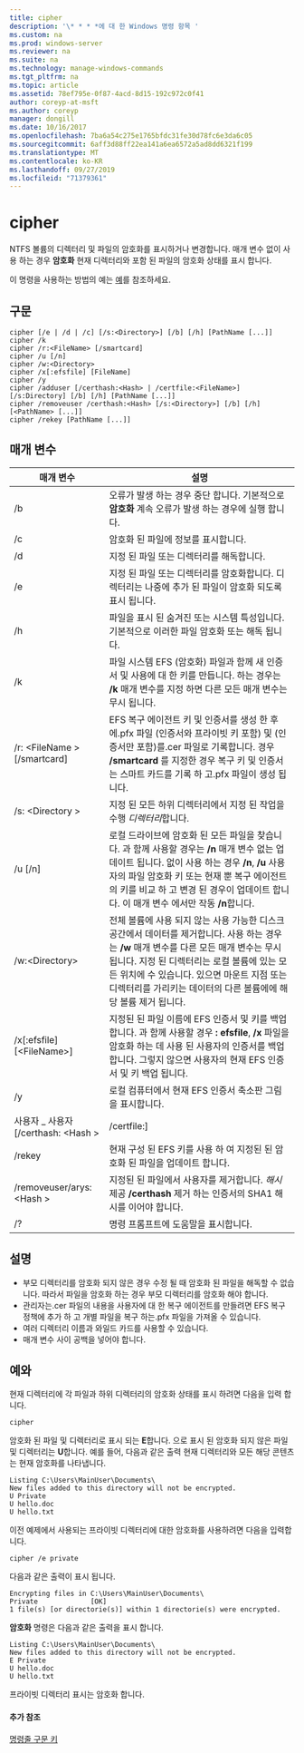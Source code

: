 ```yaml
---
title: cipher
description: '\* * * *에 대 한 Windows 명령 항목 '
ms.custom: na
ms.prod: windows-server
ms.reviewer: na
ms.suite: na
ms.technology: manage-windows-commands
ms.tgt_pltfrm: na
ms.topic: article
ms.assetid: 78ef795e-0f87-4acd-8d15-192c972c0f41
author: coreyp-at-msft
ms.author: coreyp
manager: dongill
ms.date: 10/16/2017
ms.openlocfilehash: 7ba6a54c275e1765bfdc31fe30d78fc6e3da6c05
ms.sourcegitcommit: 6aff3d88ff22ea141a6ea6572a5ad8dd6321f199
ms.translationtype: MT
ms.contentlocale: ko-KR
ms.lasthandoff: 09/27/2019
ms.locfileid: "71379361"
---
```

# <a name="cipher"></a>cipher



NTFS 볼륨의 디렉터리 및 파일의 암호화를 표시하거나 변경합니다. 매개 변수 없이 사용 하는 경우 **암호화** 현재 디렉터리와 포함 된 파일의 암호화 상태를 표시 합니다.

이 명령을 사용하는 방법의 예는 [예](#BKMK_examples)를 참조하세요.

## <a name="syntax"></a>구문

```
cipher [/e | /d | /c] [/s:<Directory>] [/b] [/h] [PathName [...]]
cipher /k
cipher /r:<FileName> [/smartcard]
cipher /u [/n]
cipher /w:<Directory>
cipher /x[:efsfile] [FileName]
cipher /y
cipher /adduser [/certhash:<Hash> | /certfile:<FileName>] [/s:Directory] [/b] [/h] [PathName [...]]
cipher /removeuser /certhash:<Hash> [/s:<Directory>] [/b] [/h] [<PathName> [...]]
cipher /rekey [PathName [...]]
```

## <a name="parameters"></a>매개 변수

|          매개 변수           |                                                                                                                                                   설명                                                                                                                                                    |
|-------------------------------|------------------------------------------------------------------------------------------------------------------------------------------------------------------------------------------------------------------------------------------------------------------------------------------------------------------|
|              /b               |                                                                                                    오류가 발생 하는 경우 중단 합니다. 기본적으로 **암호화** 계속 오류가 발생 하는 경우에 실행 합니다.                                                                                                    |
|              /c               |                                                                                                                                   암호화 된 파일에 정보를 표시합니다.                                                                                                                                    |
|              /d               |                                                                                                                                   지정 된 파일 또는 디렉터리를 해독합니다.                                                                                                                                   |
|              /e               |                                                                                          지정 된 파일 또는 디렉터리를 암호화합니다. 디렉터리는 나중에 추가 된 파일이 암호화 되도록 표시 됩니다.                                                                                           |
|              /h               |                                                                                                     파일을 표시 된 숨겨진 또는 시스템 특성입니다. 기본적으로 이러한 파일 암호화 또는 해독 됩니다.                                                                                                     |
|              /k               |                                                                            파일 시스템 EFS (암호화) 파일과 함께 새 인증서 및 사용에 대 한 키를 만듭니다. 하는 경우는 **/k** 매개 변수를 지정 하면 다른 모든 매개 변수는 무시 됩니다.                                                                            |
|  /r: \<FileName > [/smartcard]  |   EFS 복구 에이전트 키 및 인증서를 생성 한 후에.pfx 파일 (인증서와 프라이빗 키 포함) 및 (인증서만 포함)를.cer 파일로 기록합니다. 경우 **/smartcard** 를 지정한 경우 복구 키 및 인증서는 스마트 카드를 기록 하 고.pfx 파일이 생성 됩니다.   |
|        /s: \<Directory >        |                                                                                                               지정 된 모든 하위 디렉터리에서 지정 된 작업을 수행 *디렉터리*합니다.                                                                                                               |
|            /u [/n]            |  로컬 드라이브에 암호화 된 모든 파일을 찾습니다. 과 함께 사용할 경우는 **/n** 매개 변수 없는 업데이트 됩니다. 없이 사용 하는 경우 **/n**, **/u** 사용자의 파일 암호화 키 또는 현재 뿐 복구 에이전트의 키를 비교 하 고 변경 된 경우이 업데이트 합니다. 이 매개 변수 에서만 작동 **/n**합니다.  |
|        /w:\<Directory>        | 전체 볼륨에 사용 되지 않는 사용 가능한 디스크 공간에서 데이터를 제거합니다. 사용 하는 경우는 **/w** 매개 변수를 다른 모든 매개 변수는 무시 됩니다. 지정 된 디렉터리는 로컬 볼륨에 있는 모든 위치에 수 있습니다. 있으면 마운트 지점 또는 디렉터리를 가리키는 데이터의 다른 볼륨에에 해당 볼륨 제거 됩니다. |
|  /x[:efsfile] [\<FileName>]   |                                 지정된 된 파일 이름에 EFS 인증서 및 키를 백업 합니다. 과 함께 사용할 경우 **: efsfile**, **/x** 파일을 암호화 하는 데 사용 된 사용자의 인증서를 백업 합니다. 그렇지 않으면 사용자의 현재 EFS 인증서 및 키 백업 됩니다.                                 |
|              /y               |                                                                                                                      로컬 컴퓨터에서 현재 EFS 인증서 축소판 그림을 표시합니다.                                                                                                                      |
|  사용자 _ 사용자 [/certhash: \<Hash >  |                                                                                                                                              /certfile:<FileName>]                                                                                                                                               |
|            /rekey             |                                                                                                                 현재 구성 된 EFS 키를 사용 하 여 지정된 된 암호화 된 파일을 업데이트 합니다.                                                                                                                 |
| /removeuser/arys: \<Hash > |                                                                                       지정된 된 파일에서 사용자를 제거합니다. *해시* 제공 **/certhash** 제거 하는 인증서의 SHA1 해시를 이어야 합니다.                                                                                       |
|              /?               |                                                                                                                                       명령 프롬프트에 도움말을 표시합니다.                                                                                                                                       |

## <a name="remarks"></a>설명

-   부모 디렉터리를 암호화 되지 않은 경우 수정 될 때 암호화 된 파일을 해독할 수 없습니다. 따라서 파일을 암호화 하는 경우 부모 디렉터리를 암호화 해야 합니다.
-   관리자는.cer 파일의 내용을 사용자에 대 한 복구 에이전트를 만들려면 EFS 복구 정책에 추가 하 고 개별 파일을 복구 하는.pfx 파일을 가져올 수 있습니다.
-   여러 디렉터리 이름과 와일드 카드를 사용할 수 있습니다.
-   매개 변수 사이 공백을 넣어야 합니다.

## <a name="BKMK_examples"></a>예와

현재 디렉터리에 각 파일과 하위 디렉터리의 암호화 상태를 표시 하려면 다음을 입력 합니다.
```
cipher
```
암호화 된 파일 및 디렉터리로 표시 되는 **E**합니다. 으로 표시 된 암호화 되지 않은 파일 및 디렉터리는 **U**합니다. 예를 들어, 다음과 같은 출력 현재 디렉터리와 모든 해당 콘텐츠는 현재 암호화를 나타냅니다.
```
Listing C:\Users\MainUser\Documents\
New files added to this directory will not be encrypted.
U Private
U hello.doc
U hello.txt
```
이전 예제에서 사용되는 프라이빗 디렉터리에 대한 암호화를 사용하려면 다음을 입력합니다.
```
cipher /e private
```
다음과 같은 출력이 표시 됩니다.
```
Encrypting files in C:\Users\MainUser\Documents\
Private             [OK]
1 file(s) [or directorie(s)] within 1 directorie(s) were encrypted.
```
**암호화** 명령은 다음과 같은 출력을 표시 합니다.
```
Listing C:\Users\MainUser\Documents\
New files added to this directory will not be encrypted.
E Private
U hello.doc
U hello.txt
```
프라이빗 디렉터리 표시는 암호화 합니다.

#### <a name="additional-references"></a>추가 참조

[명령줄 구문 키](command-line-syntax-key.md)